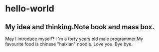 # hello-world
My idea and thinking.Note book and mass box.
-----


May I introduce myself?
I 'm a forty years old male programmer.My favourite food is chinese "haixian" noodle.
Love you.
Bye bye.
